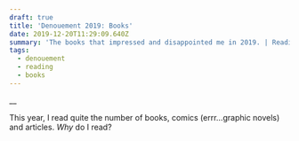 ```yaml
---
draft: true
title: 'Denouement 2019: Books'
date: 2019-12-20T11:29:09.640Z
summary: 'The books that impressed and disappointed me in 2019. | Reading time: '
tags:
  - denouement
  - reading
  - books
---
```

__

This year, I read quite the number of books, comics (errr…graphic novels) and articles. *Why* do I read?
